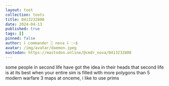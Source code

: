 ```yaml
---
layout: toot
collection: toots
title: 0413232800
date: 2024-04-13
published: true
tags: []
pinned: false
author: ⸸ commander ░ nova ⸸ :~$
avatar: /img/avatar/daemon.jpeg
mastodon: https://mastodon.online/@cmdr_nova/0413232800
---
```


some people in second life have got the idea in their heads that second life is at its best when your entire sim is filled with more polygons than 5 modern warfare 3 maps at onceme, i like to use prims
